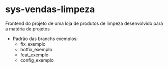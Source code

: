 # sys-vendas-limpeza
Frontend do projeto de uma loja de produtos de limpeza desenvolvido para a matéria de projetos 

- Padrão das branchs exemplos:
  - fix_exemplo
  - hotfix_exemplo
  - feat_exemplo
  - config_exemplo
